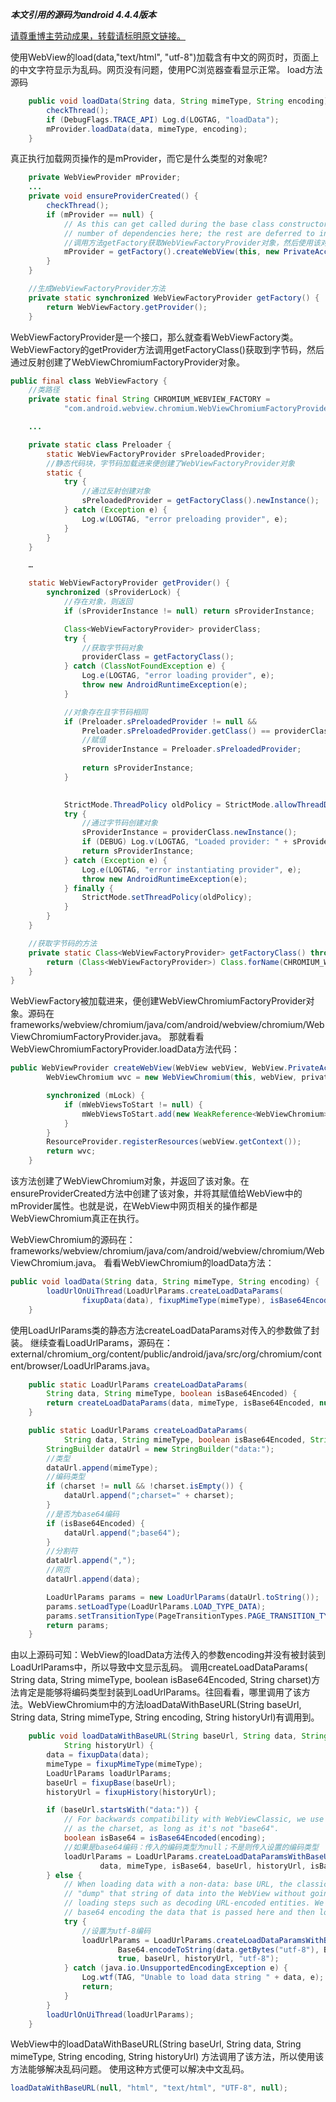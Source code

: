***本文引用的源码为android 4.4.4版本***

[请尊重博主劳动成果，转载请标明原文链接。](http://blog.csdn.net/hwliu51/article/details/70216242)

使用WebView的load(data,"text/html", "utf-8")加载含有中文的网页时，页面上的中文字符显示为乱码。网页没有问题，使用PC浏览器查看显示正常。
load方法源码

```java
	public void loadData(String data, String mimeType, String encoding) {
        checkThread();
        if (DebugFlags.TRACE_API) Log.d(LOGTAG, "loadData");
        mProvider.loadData(data, mimeType, encoding);
    }
```
真正执行加载网页操作的是mProvider，而它是什么类型的对象呢?

```java
	private WebViewProvider mProvider;
	...
	private void ensureProviderCreated() {
        checkThread();
        if (mProvider == null) {
            // As this can get called during the base class constructor chain, pass the minimum
            // number of dependencies here; the rest are deferred to init().
            //调用方法getFactory获取WebViewFactoryProvider对象，然后使用该对象的createWebView方法创建。
            mProvider = getFactory().createWebView(this, new PrivateAccess());
        }
    }

	//生成WebViewFactoryProvider方法
	private static synchronized WebViewFactoryProvider getFactory() {
        return WebViewFactory.getProvider();
    }
```

WebViewFactoryProvider是一个接口，那么就查看WebViewFactory类。WebViewFactory的getProvider方法调用getFactoryClass()获取到字节码，然后通过反射创建了WebViewChromiumFactoryProvider对象。

```java
public final class WebViewFactory {
	//类路径
    private static final String CHROMIUM_WEBVIEW_FACTORY =
            "com.android.webview.chromium.WebViewChromiumFactoryProvider";

    ...

    private static class Preloader {
        static WebViewFactoryProvider sPreloadedProvider;
        //静态代码块，字节码加载进来便创建了WebViewFactoryProvider对象
        static {
            try {
	            //通过反射创建对象
                sPreloadedProvider = getFactoryClass().newInstance();
            } catch (Exception e) {
                Log.w(LOGTAG, "error preloading provider", e);
            }
        }
    }

    …

    static WebViewFactoryProvider getProvider() {
        synchronized (sProviderLock) {
            //存在对象，则返回
            if (sProviderInstance != null) return sProviderInstance;

            Class<WebViewFactoryProvider> providerClass;
            try {
	            //获取字节码对象
                providerClass = getFactoryClass();
            } catch (ClassNotFoundException e) {
                Log.e(LOGTAG, "error loading provider", e);
                throw new AndroidRuntimeException(e);
            }

            //对象存在且字节码相同
            if (Preloader.sPreloadedProvider != null &&
                Preloader.sPreloadedProvider.getClass() == providerClass) {
                //赋值
                sProviderInstance = Preloader.sPreloadedProvider;
                
                return sProviderInstance;
            }

            
            StrictMode.ThreadPolicy oldPolicy = StrictMode.allowThreadDiskReads();
            try {
	            //通过字节码创建对象
                sProviderInstance = providerClass.newInstance();
                if (DEBUG) Log.v(LOGTAG, "Loaded provider: " + sProviderInstance);
                return sProviderInstance;
            } catch (Exception e) {
                Log.e(LOGTAG, "error instantiating provider", e);
                throw new AndroidRuntimeException(e);
            } finally {
                StrictMode.setThreadPolicy(oldPolicy);
            }
        }
    }

	//获取字节码的方法
    private static Class<WebViewFactoryProvider> getFactoryClass() throws ClassNotFoundException {
        return (Class<WebViewFactoryProvider>) Class.forName(CHROMIUM_WEBVIEW_FACTORY);
    }
}
```
WebViewFactory被加载进来，便创建WebViewChromiumFactoryProvider对象。源码在frameworks/webview/chromium/java/com/android/webview/chromium/WebViewChromiumFactoryProvider.java。
那就看看WebViewChromiumFactoryProvider.loadData方法代码：

```java
public WebViewProvider createWebView(WebView webView, WebView.PrivateAccess privateAccess) {
        WebViewChromium wvc = new WebViewChromium(this, webView, privateAccess);

        synchronized (mLock) {
            if (mWebViewsToStart != null) {
                mWebViewsToStart.add(new WeakReference<WebViewChromium>(wvc));
            }
        }
        ResourceProvider.registerResources(webView.getContext());
        return wvc;
    }
```
该方法创建了WebViewChromium对象，并返回了该对象。在ensureProviderCreated方法中创建了该对象，并将其赋值给WebView中的mProvider属性。也就是说，在WebView中网页相关的操作都是WebViewChromium真正在执行。

WebViewChromium的源码在：frameworks/webview/chromium/java/com/android/webview/chromium/WebViewChromium.java。
看看WebViewChromium的loadData方法：

```java
public void loadData(String data, String mimeType, String encoding) {
        loadUrlOnUiThread(LoadUrlParams.createLoadDataParams(
                fixupData(data), fixupMimeType(mimeType), isBase64Encoded(encoding)));
    }
```
使用LoadUrlParams类的静态方法createLoadDataParams对传入的参数做了封装。
继续查看LoadUrlParams，源码在：external/chromium_org/content/public/android/java/src/org/chromium/content/browser/LoadUrlParams.java。

```java
	public static LoadUrlParams createLoadDataParams(
        String data, String mimeType, boolean isBase64Encoded) {
        return createLoadDataParams(data, mimeType, isBase64Encoded, null);
    }

	public static LoadUrlParams createLoadDataParams(
            String data, String mimeType, boolean isBase64Encoded, String charset) {
        StringBuilder dataUrl = new StringBuilder("data:");
        //类型
        dataUrl.append(mimeType);
        //编码类型
        if (charset != null && !charset.isEmpty()) {
            dataUrl.append(";charset=" + charset);
        }
        //是否为base64编码
        if (isBase64Encoded) {
            dataUrl.append(";base64");
        }
        //分割符
        dataUrl.append(",");
        //网页
        dataUrl.append(data);

        LoadUrlParams params = new LoadUrlParams(dataUrl.toString());
        params.setLoadType(LoadUrlParams.LOAD_TYPE_DATA);
        params.setTransitionType(PageTransitionTypes.PAGE_TRANSITION_TYPED);
        return params;
    }
```
由以上源码可知：WebView的loadData方法传入的参数encoding并没有被封装到LoadUrlParams中，所以导致中文显示乱码。
调用createLoadDataParams(
            String data, String mimeType, boolean isBase64Encoded, String charset)方法肯定是能够将编码类型封装到LoadUrlParams。往回看看，哪里调用了该方法。WebViewChromium中的方法loadDataWithBaseURL(String baseUrl, String data, String mimeType, String encoding, String historyUrl)有调用到。
```java
	public void loadDataWithBaseURL(String baseUrl, String data, String mimeType, String encoding,
            String historyUrl) {
        data = fixupData(data);
        mimeType = fixupMimeType(mimeType);
        LoadUrlParams loadUrlParams;
        baseUrl = fixupBase(baseUrl);
        historyUrl = fixupHistory(historyUrl);

        if (baseUrl.startsWith("data:")) {
            // For backwards compatibility with WebViewClassic, we use the value of |encoding|
            // as the charset, as long as it's not "base64".
            boolean isBase64 = isBase64Encoded(encoding);
            //如果是base64编码：传入的编码类型为null；不是则传入设置的编码类型
            loadUrlParams = LoadUrlParams.createLoadDataParamsWithBaseUrl(
                    data, mimeType, isBase64, baseUrl, historyUrl, isBase64 ? null : encoding);
        } else {
            // When loading data with a non-data: base URL, the classic WebView would effectively
            // "dump" that string of data into the WebView without going through regular URL
            // loading steps such as decoding URL-encoded entities. We achieve this same behavior by
            // base64 encoding the data that is passed here and then loading that as a data: URL.
            try {
	            //设置为utf-8编码
                loadUrlParams = LoadUrlParams.createLoadDataParamsWithBaseUrl(
                        Base64.encodeToString(data.getBytes("utf-8"), Base64.DEFAULT), mimeType,
                        true, baseUrl, historyUrl, "utf-8");
            } catch (java.io.UnsupportedEncodingException e) {
                Log.wtf(TAG, "Unable to load data string " + data, e);
                return;
            }
        }
        loadUrlOnUiThread(loadUrlParams);
    }
```
WebView中的loadDataWithBaseURL(String baseUrl, String data, String mimeType, String encoding, String historyUrl) 方法调用了该方法，所以使用该方法能够解决乱码问题。
使用这种方式便可以解决中文乱码。
```java
loadDataWithBaseURL(null, "html", "text/html", "UTF-8", null);
```

